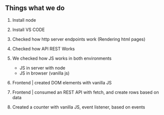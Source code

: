 ## Things what we do

1. Install node
2. Install VS CODE

3. Checked how http server endpoints work (Rendering html pages)
4. Checked how API REST Works

5. We checked how JS works in both environments

   - JS in server with node
   - JS in browser (vanilla js)

6. Frontend | created DOM elements with vanilla JS
7. Frontend | consumed an REST API with fetch, and create rows based on data
8. Created a counter with vanilla JS, event listener, based on events
